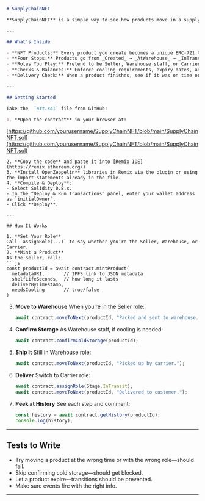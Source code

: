 ```markdown
# SupplyChainNFT

**SupplyChainNFT** is a simple way to see how products move in a supply chain right on the blockchain! Here’s how it works:

---

## What’s Inside

- **NFT Products:** Every product you create becomes a unique ERC‑721 token.
- **Four Stops:** Products go from _Created_ → _AtWarehouse_ → _InTransit_ → _Completed_.
- **Roles You Play:** Pretend to be Seller, Warehouse staff, or Carrier by assigning yourself a role.
- **Checks & Balances:** Enforce cooling requirements, expiry dates, and log every step with a note.
- **Delivery Check:** When a product finishes, see if it was on time or late.

---

## Getting Started

Take the  `nft.sol` file from GitHub:

1. **Open the contract** in your browser at:
```

[https://github.com/yourusername/SupplyChainNFT/blob/main/SupplyChainNFT.sol](https://github.com/yourusername/SupplyChainNFT/blob/main/SupplyChainNFT.sol)

````
2. **Copy the code** and paste it into [Remix IDE](https://remix.ethereum.org/).
3. **Install OpenZeppelin** libraries in Remix via the plugin or using the import statements already in the file.
4. **Compile & Deploy**:
- Select Solidity 0.8.x.
- In the “Deploy & Run Transactions” panel, enter your wallet address as `initialOwner`.
- Click **Deploy**.

---

## How It Works

1. **Set Your Role**  
Call `assignRole(...)` to say whether you’re the Seller, Warehouse, or Carrier.
2. **Mint a Product**  
As the Seller, call:
```js
const productId = await contract.mintProduct(
  metadataURI,       // IPFS link to JSON metadata
  shelfLifeSeconds,  // how long it lasts
  deliverByTimestamp,
  needsCooling       // true/false
)
````

3. **Move to Warehouse**
   When you’re in the Seller role:

   ```js
   await contract.moveToNext(productId, "Packed and sent to warehouse.");
   ```
4. **Confirm Storage**
   As Warehouse staff, if cooling is needed:

   ```js
   await contract.confirmColdStorage(productId);
   ```
5. **Ship It**
   Still in Warehouse role:

   ```js
   await contract.moveToNext(productId, "Picked up by carrier.");
   ```
6. **Deliver**
   Switch to Carrier role:

   ```js
   await contract.assignRole(Stage.InTransit);
   await contract.moveToNext(productId, "Delivered to customer.");
   ```
7. **Peek at History**
   See each step and comment:

   ```js
   const history = await contract.getHistory(productId);
   console.log(history);
   ```

---

## Tests to Write

* Try moving a product at the wrong time or with the wrong role—should fail.
* Skip confirming cold storage—should get blocked.
* Let a product expire—transitions should be prevented.
* Make sure events fire with the right info.

---
